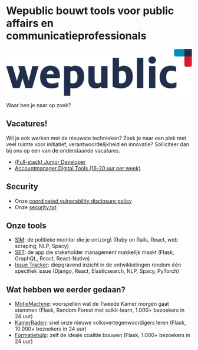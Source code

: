 # Wepublic bouwt tools voor public affairs en communicatieprofessionals

![Alt text](/profile/logo.svg?raw=true "Optional Title")

Waar ben je naar op zoek?

## Vacatures!
Wil je ook werken met de nieuwste technieken? Zoek je naar een plek met veel ruimte voor initiatief, verantwoordelijkheid en innovatie? Solliciteer dan bij ons op een van de onderstaande vacatures.

- [(Full-stack) Junior Developer](https://wepublic.nl/newsroom/vacature-full-stack-developer/)
- [Accountmanager Digital Tools (16-20 uur per week)](https://wepublic.nl/newsroom/vacature-accountmanager-digital-tools-16-20-uur-per-week/)

## Security
- Onze [coordinated vulnerability disclosure policy](https://github.com/wepublic-nl/.github/blob/main/security/cvd-policy.md)
- Onze [security.txt](https://raw.githubusercontent.com/wepublic-nl/.github/main/security/security.txt)

## Onze tools
- [SIM](https://stakeholderintelligence.nl): de politieke monitor die je ontzorgt (Ruby on Rails, React, web scraping, NLP, Spacy)
- [SET](https://set-app.nl): de app die stakeholder management makkelijk maakt (Flask, GraphQL, React, React-Native)
- [Issue Tracker](https://issuetracker.nu): diepgravend inzicht in de ontwikkelingen rondom één specifiek issue (Django, React, Elasticsearch, NLP, Spacy, PyTorch)

## Wat hebben we eerder gedaan?
- [MotieMachine](https://wepublic.nl/cases/voorspellen-wat-de-tweede-kamer-morgen-gaat-stemmen/): voorspellen wat de Tweede Kamer morgen gaat stemmen (Flask, Random Forest met scikit-learn, 1.000+ bezoekers in 24 uur)
- [KamerRaden](https://wepublic.nl/cases/kamerraden-snel-onze-nieuwe-volksvertegenwoordigers-leren/): snel onze nieuwe volksvertegenwoordigers leren (Flask, 10.000+ bezoekers in 24 uur)
- [Formatiehulp](https://wepublic.nl/cases/formatiehulp-zelf-de-ideale-coalitie-bouwen/): zelf de ideale coalitie bouwen (Flask, 1.000+ bezoekers in 24 uur)


